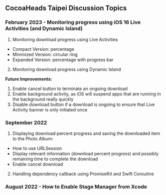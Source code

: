 ## CocoaHeads Taipei Discussion Topics ##

### February 2023 - Monitoring progress using iOS 16 Live Activities (and Dynamic Island)
1. Monitoring download progress using Live Activities
- Compact Version: percentage
- Minimized Version: circular ring
- Expanded Version: percentage with progress bar

2. Monitoring download progress using Dynamic Island 

**Future Improvements:**
1. Enable cancel button to terminate an ongoing download
2. Enable background activity, as iOS will suspend apps that are running in the background really quickly
3. Disable download button if a download is ongoing to ensure that Live Activity banner is only initiated once

### September 2022
1. Displaying download percent progress and saving the downloaded item to the Photo Album:
- How to use URLSession
- Display relevant information (download percent progress) and possibly remaining time to complete the download
- Enable cancel download

2. Handling dependency callback using PromiseKit and Swift Coroutine

### August 2022 - How to Enable Stage Manager from Xcode
